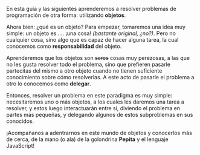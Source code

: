 En esta guía y las siguientes aprenderemos a resolver problemas de programación de otra forma: utilizando **objetos**.

Ahora bien: ¿qué es un objeto? Para empezar, tomaremos una idea muy simple: un objeto es .... ¡una cosa! _(bastante original, ¿no?)_. Pero no cualquier cosa, sino algo que es capaz de hacer alguna tarea, la cual conocemos como **responsabilidad** del objeto.

Aprenderemos que los objetos son <del>seres</del> cosas muy perezosas, a las que no les gusta resolver todo el problema, sino que prefieren pasarle partecitas del mismo a otro objeto cuando no tienen suficiente conocimiento sobre cómo resolverlas. A este acto de pasarle el problema a otro lo conocemos como **delegar**.

Entonces, resolver un problema en este paradigma es muy simple: necesitaremos uno o más objetos, a los cuales les daremos una tarea a resolver, y estos luego interactuarán entre sí, diviendo el problema en partes más pequeñas, y delegando algunos de estos subproblemas en sus conocidos.

¡Acompañanos a adentrarnos en este mundo de objetos y conocerlos más de cerca, de la mano (o ala) de la golondrina **Pepita** y el lenguaje JavaScript!
